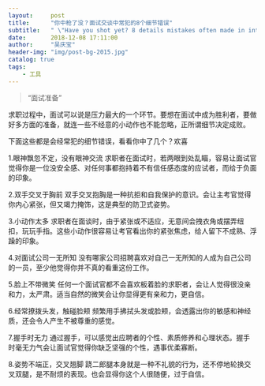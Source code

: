 ```yaml
---
layout:     post
title:      "你中枪了没？面试交谈中常犯的8个细节错误"
subtitle:   " \"Have you shot yet? 8 details mistakes often made in interviews\""
date:       2018-12-08 17:11:00
author:     "吴庆宝"
header-img: "img/post-bg-2015.jpg"
catalog: true
tags:
    - 工具
---
```


> “面试准备”

求职过程中，面试可以说是压力最大的一个环节。要想在面试中成为胜利者，要做好多方面的准备，就连一些不经意的小动作也不能忽略，正所谓细节决定成败。

下面这些都是会经常犯的细节错误，看看你中了几个？欢喜


1.眼神飘忽不定，没有眼神交流
求职者在面试时，若两眼到处乱瞄，容易让面试官觉得你是一位没安全感、对任何事都抱持着不有信任感态度的应试者，而给于负面的印象。


2.双手交叉于胸前
双手交叉抱胸是一种抗拒和自我保护的意识。会让主考官觉得你内心紧张，但又竭力掩饰，这是典型的防卫式姿势。

3.小动作太多
求职者在面谈时，由于紧张或不适应，无意间会拽衣角或摆弄纽扣，玩玩手指。这些小动作很容易让考官看出你的紧张焦虑，给人留下不成熟、浮躁的印象。


4.对面试公司一无所知
没有哪家公司招聘喜欢对自己一无所知的人成为自己公司的一员，至少他觉得你并不真的看重这份工作。


5.脸上不带微笑
任何一个面试官都不会喜欢板着脸的求职者，会让人觉得很没亲和力，太严肃。适当自然的微笑会让你显得更有亲和力，更自信。

6.经常撩拨头发，触碰脸颊
频繁用手拂拭头发或脸颊，会透露出你的敏感和神经质，还会令人产生不被尊重的感觉。


7.握手时无力
通过握手，可以感觉出应聘者的个性、素质修养和心理状态。握手时毫无力气会让面试官觉得你缺乏坚强的个性，遇事优柔寡断。


8.姿势不端正，交叉翘脚
跷二郎腿本身就是一种不礼貌的行为，还不停地轮换交叉双腿，是不耐烦的表现。也会显得你这个人很随便，过于自信。
